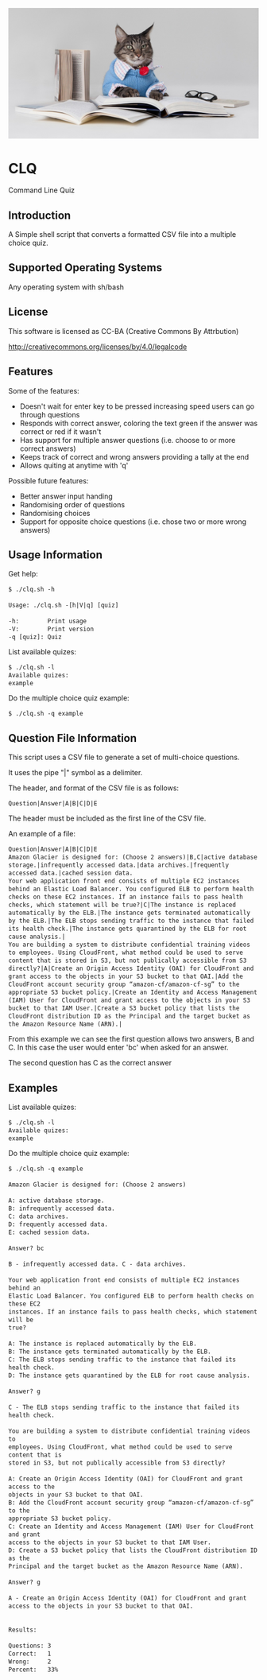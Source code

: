 ![alt tag](https://raw.githubusercontent.com/lateralblast/clq/master/clq.jpg)

CLQ
===

Command Line Quiz

Introduction
------------

A Simple shell script that converts a formatted CSV file into a multiple choice quiz.

Supported Operating Systems
---------------------------

Any operating system with sh/bash

License
-------

This software is licensed as CC-BA (Creative Commons By Attrbution)

http://creativecommons.org/licenses/by/4.0/legalcode

Features
--------

Some of the features:

- Doesn't wait for enter key to be pressed increasing speed users can go through questions
- Responds with correct answer, coloring the text green if the answer was correct or red if it wasn't
- Has support for multiple answer questions (i.e. choose to or more correct answers)
- Keeps track of correct and wrong answers providing a tally at the end
- Allows quiting at anytime with 'q'

Possible future features:

- Better answer input handing
- Randomising order of questions
- Randomising choices
- Support for opposite choice questions (i.e. chose two or more wrong answers)

Usage Information
-----------------

Get help:

```
$ ./clq.sh -h

Usage: ./clq.sh -[h|V|q] [quiz]

-h:        Print usage
-V:        Print version
-q [quiz]: Quiz
```

List available quizes:

```
$ ./clq.sh -l
Available quizes:
example
```

Do the multiple choice quiz example:

```
$ ./clq.sh -q example
```


Question File Information
-------------------------

This script uses a CSV file to generate a set of multi-choice questions.

It uses the pipe "|" symbol as a delimiter.

The header, and format of the CSV file is as follows:

```
Question|Answer|A|B|C|D|E
```

The header must be included as the first line of the CSV file.

An example of a file:

```
Question|Answer|A|B|C|D|E
Amazon Glacier is designed for: (Choose 2 answers)|B,C|active database storage.|infrequently accessed data.|data archives.|frequently accessed data.|cached session data.
Your web application front end consists of multiple EC2 instances behind an Elastic Load Balancer. You configured ELB to perform health checks on these EC2 instances. If an instance fails to pass health checks, which statement will be true?|C|The instance is replaced automatically by the ELB.|The instance gets terminated automatically by the ELB.|The ELB stops sending traffic to the instance that failed its health check.|The instance gets quarantined by the ELB for root cause analysis.|
You are building a system to distribute confidential training videos to employees. Using CloudFront, what method could be used to serve content that is stored in S3, but not publically accessible from S3 directly?|A|Create an Origin Access Identity (OAI) for CloudFront and grant access to the objects in your S3 bucket to that OAI.|Add the CloudFront account security group “amazon-cf/amazon-cf-sg” to the appropriate S3 bucket policy.|Create an Identity and Access Management (IAM) User for CloudFront and grant access to the objects in your S3 bucket to that IAM User.|Create a S3 bucket policy that lists the CloudFront distribution ID as the Principal and the target bucket as the Amazon Resource Name (ARN).|
```

From this example we can see the first question allows two answers, B and C.
In this case the user would enter 'bc' when asked for an answer.

The second question has C as the correct answer

Examples
--------

List available quizes:

```
$ ./clq.sh -l
Available quizes:
example
```

Do the multiple choice quiz example:

```
$ ./clq.sh -q example

Amazon Glacier is designed for: (Choose 2 answers)

A: active database storage.
B: infrequently accessed data.
C: data archives.
D: frequently accessed data.
E: cached session data.

Answer? bc

B - infrequently accessed data. C - data archives.

Your web application front end consists of multiple EC2 instances behind an
Elastic Load Balancer. You configured ELB to perform health checks on these EC2
instances. If an instance fails to pass health checks, which statement will be
true?

A: The instance is replaced automatically by the ELB.
B: The instance gets terminated automatically by the ELB.
C: The ELB stops sending traffic to the instance that failed its health check.
D: The instance gets quarantined by the ELB for root cause analysis.

Answer? g

C - The ELB stops sending traffic to the instance that failed its health check.

You are building a system to distribute confidential training videos to
employees. Using CloudFront, what method could be used to serve content that is
stored in S3, but not publically accessible from S3 directly?

A: Create an Origin Access Identity (OAI) for CloudFront and grant access to the
objects in your S3 bucket to that OAI.
B: Add the CloudFront account security group “amazon-cf/amazon-cf-sg” to the
appropriate S3 bucket policy.
C: Create an Identity and Access Management (IAM) User for CloudFront and grant
access to the objects in your S3 bucket to that IAM User.
D: Create a S3 bucket policy that lists the CloudFront distribution ID as the
Principal and the target bucket as the Amazon Resource Name (ARN).

Answer? g

A - Create an Origin Access Identity (OAI) for CloudFront and grant access to the objects in your S3 bucket to that OAI.


Results:

Questions: 3
Correct:   1
Wrong:     2
Percent:   33%
```